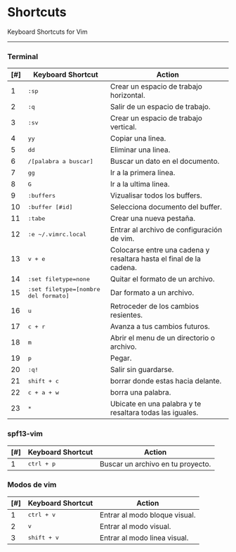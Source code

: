**Shortcuts**
==============
Keyboard Shortcuts for Vim

----------

### Terminal

[#] | Keyboard Shortcut | Action
----- | ----- | -----
1| <kbd>:sp</kbd> | Crear un espacio de trabajo horizontal.
2|<kbd>:q</kbd> | Salir de un espacio de trabajo.
3| <kbd>:sv</kbd> | Crear un espacio de trabajo vertical.
4| <kbd>yy</kbd> | Copiar una linea.
5| <kbd>dd</kbd> | Eliminar una linea.
6| <kbd>/[palabra a buscar]</kbd> | Buscar un dato en el documento.
7| <kbd>gg</kbd> | Ir a la primera linea.
8| <kbd>G</kbd> | Ir a la ultima linea.
9| <kbd>:buffers</kbd> | Vizualisar todos los buffers.
10| <kbd>:buffer [#id]</kbd> | Selecciona documento del buffer.
11| <kbd>:tabe</kbd> | Crear una nueva pestaña.
12| <kbd>:e ~/.vimrc.local</kbd> | Entrar al archivo de configuración de vim.   
13| <kbd>v + e</kbd> | Colocarse entre una cadena y resaltara hasta el final de la cadena.   
14| <kbd>:set filetype=none</kbd> | Quitar el formato de un archivo.  
15| <kbd>:set filetype=[nombre del formato]</kbd> | Dar formato a un archivo.  
16| <kbd>u</kbd> | Retroceder de los cambios resientes.
17| <kbd>c + r</kbd> | Avanza a tus cambios futuros.
18| <kbd>m</kbd> | Abrir el menu de un directorio o archivo.
19| <kbd>p</kbd> | Pegar.
20| <kbd>:q!</kbd> | Salir sin guardarse.
21| <kbd>shift + c</kbd> | borrar donde estas hacia delante.
22| <kbd>c + a + w</kbd> | borra una palabra.
23| <kbd>*</kbd> | Ubicate en una palabra y te resaltara todas las iguales.

### spf13-vim

[#] | Keyboard Shortcut | Action
----- | ----- | -----
1| <kbd>ctrl + p</kbd> | Buscar un archivo en tu proyecto.

### Modos de vim

[#] | Keyboard Shortcut | Action
----- | ----- | -----
1| <kbd>ctrl + v</kbd> | Entrar al modo bloque visual.
2| <kbd>v</kbd> | Entrar al modo visual.
3| <kbd>shift + v</kbd> | Entrar al modo linea visual.
